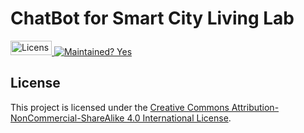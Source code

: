 # ChatBot for Smart City Living Lab 
<a href="https://creativecommons.org/licenses/by-nc-sa/4.0/">
  <img src="https://licensebuttons.net/l/by-nc-sa/4.0/88x31.png" alt="License: CC BY-NC-SA 4.0" width="66" height="23"/>
  <img src="https://img.shields.io/badge/Maintained%3F-yes-green.svg" alt="Maintained? Yes" >
</a> 


## License

This project is licensed under the [Creative Commons Attribution-NonCommercial-ShareAlike 4.0 International License](https://creativecommons.org/licenses/by-nc-sa/4.0/).


